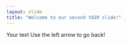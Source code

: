 ```yaml
---
layout: slide
title: "Welcome to our second YAIR slide!"
---
```

Your text
Use the left arrow to go back!
